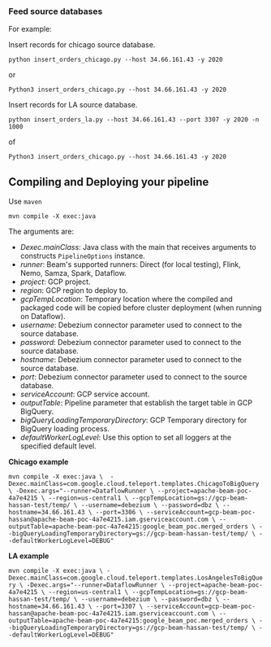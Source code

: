 ### Feed source databases

For example:

Insert records for chicago source database.

``python insert_orders_chicago.py --host 34.66.161.43 -y 2020``

or 

``Python3 insert_orders_chicago.py --host 34.66.161.43 -y 2020``

Insert records for LA source database.

``python insert_orders_la.py --host 34.66.161.43 --port 3307 -y 2020 -n 1000``

of 

``Python3 insert_orders_chicago.py --host 34.66.161.43 -y 2020``

## Compiling and Deploying your pipeline

Use `maven`

``mvn compile -X exec:java``

The arguments are:
* *Dexec.mainClass*: Java class with the main that receives arguments to constructs `PipelineOptions` instance.
* *runner*: Beam's supported runners: Direct (for local testing), Flink, Nemo, Samza, Spark, Dataflow.
* *project*: GCP project.
* *region*: GCP region to deploy to.
* *gcpTempLocation*: Temporary location where the compiled and packaged code will be copied before cluster deployment (when running on Dataflow).
* *username*: Debezium connector parameter used to connect to the source database.
* *password*: Debezium connector parameter used to connect to the source database.
* *hostname*: Debezium connector parameter used to connect to the source database.
* *port*: Debezium connector parameter used to connect to the source database.
* *serviceAccount*: GCP service account.
* *outputTable*: Pipeline parameter that establish the target table in GCP BigQuery.
* *bigQueryLoadingTemporaryDirectory*: GCP Temporary directory for BigQuery loading process.
* *defaultWorkerLogLevel*: Use this option to set all loggers at the specified default level.


**Chicago example**

``
mvn compile -X exec:java \ 
 -Dexec.mainClass=com.google.cloud.teleport.templates.ChicagoToBigQuery \
 -Dexec.args="--runner=DataflowRunner \
    --project=apache-beam-poc-4a7e4215 \
    --region=us-central1 \
    --gcpTempLocation=gs://gcp-beam-hassan-test/temp/ \
    --username=debezium \
    --password=dbz \
    --hostname=34.66.161.43 \
    --port=3306 \
    --serviceAccount=gcp-beam-poc-hassan@apache-beam-poc-4a7e4215.iam.gserviceaccount.com \
    --outputTable=apache-beam-poc-4a7e4215:google_beam_poc.merged_orders \
    --bigQueryLoadingTemporaryDirectory=gs://gcp-beam-hassan-test/temp/ \
    --defaultWorkerLogLevel=DEBUG"
``

**LA example**

``
mvn compile -X exec:java \
 -Dexec.mainClass=com.google.cloud.teleport.templates.LosAngelesToBigQuery \
 -Dexec.args="--runner=DataflowRunner \
    --project=apache-beam-poc-4a7e4215 \
    --region=us-central1 \
    --gcpTempLocation=gs://gcp-beam-hassan-test/temp/ \
    --username=debezium \
    --password=dbz \
    --hostname=34.66.161.43 \
    --port=3307 \
    --serviceAccount=gcp-beam-poc-hassan@apache-beam-poc-4a7e4215.iam.gserviceaccount.com \
    --outputTable=apache-beam-poc-4a7e4215:google_beam_poc.merged_orders \
    --bigQueryLoadingTemporaryDirectory=gs://gcp-beam-hassan-test/temp/ \
    --defaultWorkerLogLevel=DEBUG"
``